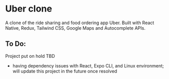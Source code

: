 # Uber clone

A clone of the ride sharing and food ordering app Uber. Built with React Native, Redux, Tailwind CSS, Google Maps and Autocomplete APIs.

## To Do:

Project put on hold TBD
- having dependency issues with React, Expo CLI, and Linux environment; will update this project in the future once resolved
